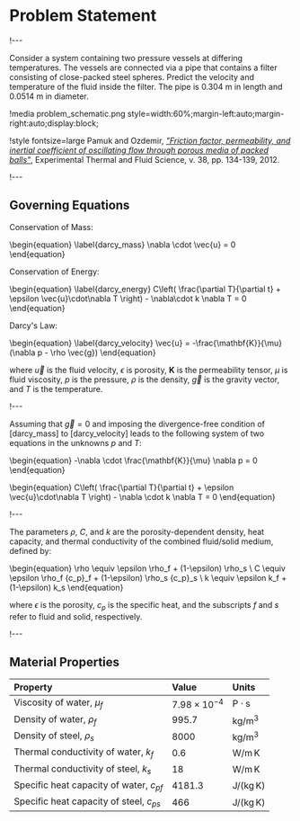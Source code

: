 # Problem Statement

!---

Consider a system containing two pressure vessels at differing temperatures. The vessels are
connected via a pipe that contains a filter consisting of close-packed steel spheres. Predict the
velocity and temperature of the fluid inside the filter. The pipe is 0.304 m in length and 0.0514 m
in diameter.

!media problem_schematic.png style=width:60%;margin-left:auto;margin-right:auto;display:block;

!style fontsize=large
Pamuk and Ozdemir, [*"Friction factor, permeability, and inertial coefficient of oscillating flow through porous media of packed balls"*](https://www.sciencedirect.com/science/article/pii/S0894177711002640), Experimental Thermal and Fluid Science, v. 38, pp. 134-139, 2012.

!---

## Governing Equations

Conservation of Mass:

\begin{equation}
\label{darcy_mass}
\nabla \cdot \vec{u} = 0
\end{equation}

Conservation of Energy:

\begin{equation}
\label{darcy_energy}
C\left( \frac{\partial T}{\partial t} + \epsilon \vec{u}\cdot\nabla T \right) - \nabla\cdot k \nabla T = 0
\end{equation}

Darcy's Law:

\begin{equation}
\label{darcy_velocity}
\vec{u} = -\frac{\mathbf{K}}{\mu} (\nabla p - \rho \vec{g})
\end{equation}

where $\vec{u}$ is the fluid velocity, $\epsilon$ is porosity, $\mathbf{K}$ is the permeability
tensor, $\mu$ is fluid viscosity, $p$ is the pressure, $\rho$ is the density, $\vec{g}$ is the
gravity vector, and $T$ is the temperature.

!---

Assuming that $\vec{g}=0$ and imposing the divergence-free condition of [darcy_mass]
to [darcy_velocity] leads to the following system of two equations in the unknowns
$p$ and $T$:

\begin{equation}
-\nabla \cdot \frac{\mathbf{K}}{\mu} \nabla p  = 0
\end{equation}

\begin{equation}
C\left( \frac{\partial T}{\partial t} + \epsilon \vec{u}\cdot\nabla T \right) - \nabla \cdot k \nabla T = 0
\end{equation}

!---

The parameters $\rho$, $C$, and $k$ are the porosity-dependent density, heat capacity, and thermal
conductivity of the combined fluid/solid medium, defined by:

\begin{equation}
\rho \equiv \epsilon \rho_f + (1-\epsilon) \rho_s
\\
C \equiv \epsilon \rho_f {c_p}_f + (1-\epsilon) \rho_s {c_p}_s
\\
k \equiv \epsilon k_f + (1-\epsilon) k_s
\end{equation}

 where $\epsilon$ is the porosity, $c_p$ is the specific heat, and the subscripts $f$ and $s$ refer
 to fluid and solid, respectively.

!---

## Material Properties

| Property | Value | Units |
| :- | :- | :- |
| Viscosity of water, $\mu_f$ | $7.98\times10^{-4}$ |  $\textrm{P}\cdot\textrm{s}$ |
| Density of water, $\rho_f$ | 995.7 | $\textrm{kg}/\textrm{m}^3$ |
| Density of steel, $\rho_s$ | 8000 | $\textrm{kg}/\textrm{m}^3$ |
| Thermal conductivity of water, $k_f$ | 0.6 | $\textrm{W}/\textrm{m}\,\textrm{K}$ |
| Thermal conductivity of steel, $k_s$ | 18 | $\textrm{W}/\textrm{m}\,\textrm{K}$ |
| Specific heat capacity of water, $c_p{_f}$ | 4181.3 | $\textrm{J}/(\textrm{kg}\,\textrm{K})$ |
| Specific heat capacity of steel, $c_p{_s}$ | 466 | $\textrm{J}/(\textrm{kg}\,\textrm{K})$ |
